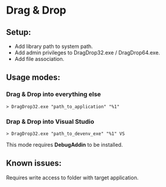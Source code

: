 # Drag & Drop

## Setup:
- Add library path to system path.
- Add admin privileges to DragDrop32.exe / DragDrop64.exe.
- Add file association.

## Usage modes:
  
### Drag & Drop into everything else
```
> DragDrop32.exe "path_to_application" "%1"
```

### Drap & Drop into Visual Studio
```
> DragDrop32.exe "path_to_devenv_exe" "%1" VS
```

This mode requires **DebugAddin** to be installed.

## Known issues:  
 
Requires write access to folder with target application.